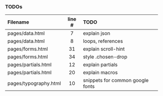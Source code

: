 ### TODOs
| Filename | line # | TODO
|:------|:------:|:------
| pages/data.html | 7 | explain json
| pages/data.html | 8 | loops, references
| pages/forms.html | 31 | explain scroll-hint
| pages/forms.html | 34 | style .chosen-drop
| pages/partials.html | 12 | explain partials
| pages/partials.html | 20 | explain macros
| pages/typography.html | 10 | snippets for common google fonts